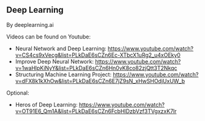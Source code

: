 Deep Learning
------------------
By deeplearning.ai

Videos can be found on Youtube:
* Neural Network and Deep Learning: https://www.youtube.com/watch?v=CS4cs9xVecg&list=PLkDaE6sCZn6Ec-XTbcX1uRg2_u4xOEky0
* Improve Deep Neural Network: https://www.youtube.com/watch?v=1waHlpKiNyY&list=PLkDaE6sCZn6Hn0vK8co82zjQtt3T2Nkqc
* Structuring Machine Learning Project: https://www.youtube.com/watch?v=dFX8k1kXhOw&list=PLkDaE6sCZn6E7jZ9sN_xHwSHOdjUxUW_b

Optional:
* Heros of Deep Learning: https://www.youtube.com/watch?v=OT91E6_Qm1A&list=PLkDaE6sCZn6FcbHlDzbVzf3TVgxzxK7lr
